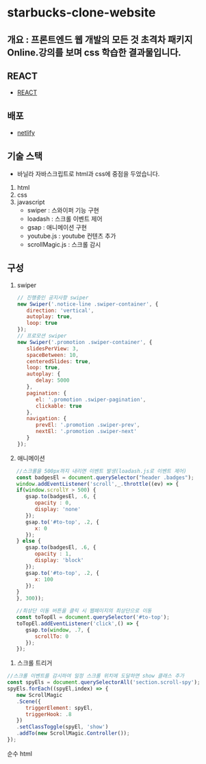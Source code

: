 # starbucks-clone-website
## 개요 : 프론트엔드 웹 개발의 모든 것 초격차 패키지 Online.강의를 보며 css 학습한 결과물입니다.
## REACT
- [REACT](https://github.com/JunBum2ya/starbuks-clone-website-react)
## 배포
   - [netlify](https://rad-platypus-bf3217.netlify.app/)
## 기술 스택
- 바닐라 자바스크립트로 html과 css에 중점을 두었습니다.
1. html
2. css
3. javascript
   - swiper : 스와이퍼 기능 구현
   - loadash : 스크롤 이벤트 제어
   - gsap : 애니메이션 구현
   - youtube.js : youtube 컨텐츠 추가
   - scrollMagic.js : 스크롤 감시
## 구성
   1. swiper 
      ```javascript
      // 진행중인 공지사항 swiper
      new Swiper('.notice-line .swiper-container', {
         direction: 'vertical',
         autoplay: true,
         loop: true
      });
      // 프로모션 swiper
      new Swiper('.promotion .swiper-container', {
         slidesPerView: 3,
         spaceBetween: 10,
         centeredSlides: true,
         loop: true,
         autoplay: {
            delay: 5000
         },
         pagination: {
            el: '.promotion .swiper-pagination',
            clickable: true
         },
         navigation: {
            prevEl: '.promotion .swiper-prev',
            nextEl: '.promotion .swiper-next'
         }
      });
      ```
   1. 애니메이션
   ```javascript
      //스크롤을 500px까지 내리면 이벤트 발생(loadash.js로 이벤트 제어)
      const badgesEl = document.querySelector("header .badges");
      window.addEventListener('scroll',_.throttle((ev) => {
      if(window.scrollY > 500) {
         gsap.to(badgesEl, .6, {
            opacity : 0,
            display: 'none'
         });
         gsap.to('#to-top', .2, {
            x: 0
         });
      } else {
         gsap.to(badgesEl, .6, {
            opacity : 1,
            display: 'block'
         });
         gsap.to('#to-top', .2, {
            x: 100
         });
      }
      }, 300));

      //최상단 이동 버튼을 클릭 시 웹페이지의 최상단으로 이동
      const toTopEl = document.querySelector('#to-top');
      toTopEl.addEventListener('click',() => {
         gsap.to(window, .7, {
            scrollTo: 0
         });
      });
   ```
   1. 스크롤 트리거
   ```javascript
   //스크롤 이벤트를 감시하여 일정 스크롤 위치에 도달하면 show 클래스 추가
   const spyEls = document.querySelectorAll('section.scroll-spy');
   spyEls.forEach((spyEl,index) => {
      new ScrollMagic
      .Scene({
         triggerElement: spyEl,
         triggerHook: .8
      })
      .setClassToggle(spyEl, 'show')
      .addTo(new ScrollMagic.Controller());
   });
   ```
순수 html
